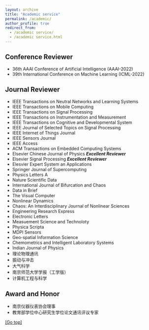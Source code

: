 ```yaml
---
layout: archive
title: "Academic service"
permalink: /academic/
author_profile: true
redirect_from: 
  - /academic service/
  - /academic service.html
---
```


Conference Reviewer
------
- 36th AAAI Conference of Artificial Intelligence (AAAI-2022) 
- 39th International Conference on Machine Learning (ICML-2022)

Journal Reviewer
------
- IEEE Transactions on Neutral Networks and Learning Systems
- IEEE Transactions on Mobile Computing
- IEEE Transactions on Signal Processing
- IEEE Transactions on Instrumentation and Measurement
- IEEE Transactions on Cognitive and Developmental System
- IEEE Journal of Selected Topics on Signal Processing
- IEEE Internet of Things Journal
- IEEE Sensors Journal
- IEEE Access
- ACM Transactions on Embedded Computing Systems
- Elsevier Chinese Journal of Physics ***Excellent Reviewer***
- Elsevier Signal Processing ***Excellent Reviewer***
- Elesvier Expert System an Applications
- Springer Journal of Supercomputing
- Physics Letters A
- Nature Scientific Data
- International Journal of Bifurcation and Chaos
- Data in Brief
- The Visual Computer
- Nonlinear Dynamics
- Chaos: An Interdisciplinary Journal of Nonlinear Sciences
- Engineering Research Express
- Electronic Letters
- Measuement Science and Technoloty
- Physica Scripta
- MDPI Sensors
- Geo-spatial Information Science
- Chemometrics and Intelligent Laboratory Systems
- Indian Journal of Physics
- 理论物理通讯
- 振动与冲击
- 大气科学
- 南京师范大学学报（工学版）
- 计算机工程与科学

Award and Honor
------
- 南京仪器仪表协会理事
- 教育部学位中心研究生学位论文通讯评议专家

<a href="#top">[Go top]</a>